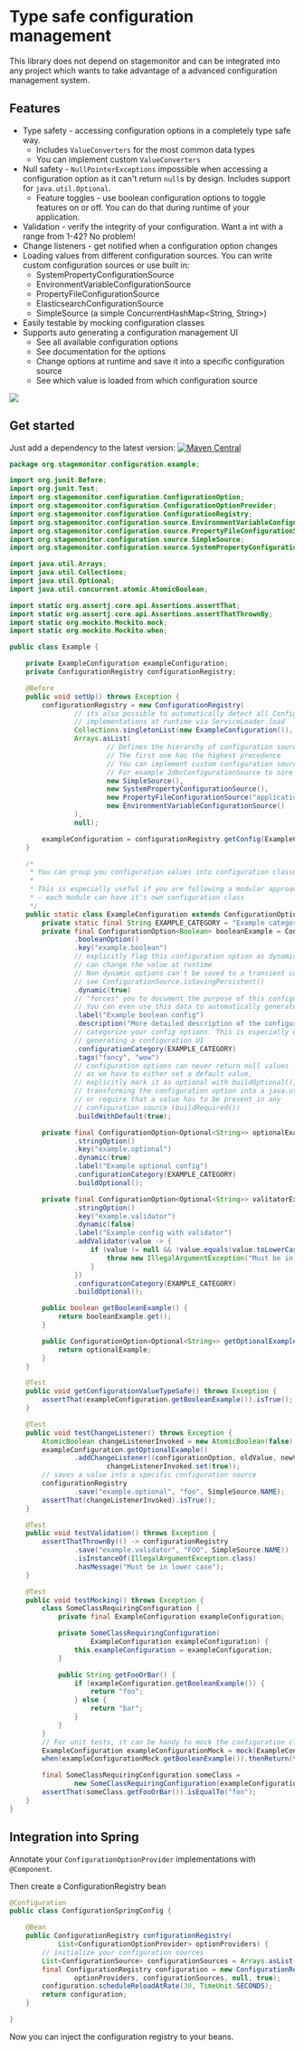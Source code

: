 # Type safe configuration management

This library does not depend on stagemonitor and can be integrated into any project which wants to take advantage of a advanced configuration management system.

## Features
 - Type safety - accessing configuration options in a completely type safe way.
   - Includes `ValueConverters` for the most common data types
   - You can implement custom `ValueConverters`
 - Null safety - `NullPointerExceptions` impossible when accessing a configuration option as it can't return `null`s by design. Includes support for `java.util.Optional`.
	- Feature toggles - use boolean configuration options to toggle features on or off. You can do that during runtime of your application.
 - Validation - verify the integrity of your configuration. Want a int with a range from 1-42? No problem!
 - Change listeners - get notified when a configuration option changes
 - Loading values from different configuration sources. You can write custom configuration sources or use built in:
   - SystemPropertyConfigurationSource 
   - EnvironmentVariableConfigurationSource 
   - PropertyFileConfigurationSource 
   - ElasticsearchConfigurationSource 
   - SimpleSource (a simple ConcurrentHashMap<String, String>)
 - Easily testable by mocking configuration classes
 - Supports auto generating a configuration management UI
   - See all available configuration options
   - See documentation for the options
   - Change options at runtime and save it into a specific configuration source
   - See which value is loaded from which configuration source
   

![](http://www.stagemonitor.org/images/widget-configuration-1d36641e.png)


## Get started

Just add a dependency to the latest version: [![Maven Central](https://maven-badges.herokuapp.com/maven-central/org.stagemonitor/stagemonitor-web-servlet/badge.svg)](https://maven-badges.herokuapp.com/maven-central/org.stagemonitor/stagemonitor-configuration) 


```java
package org.stagemonitor.configuration.example;

import org.junit.Before;
import org.junit.Test;
import org.stagemonitor.configuration.ConfigurationOption;
import org.stagemonitor.configuration.ConfigurationOptionProvider;
import org.stagemonitor.configuration.ConfigurationRegistry;
import org.stagemonitor.configuration.source.EnvironmentVariableConfigurationSource;
import org.stagemonitor.configuration.source.PropertyFileConfigurationSource;
import org.stagemonitor.configuration.source.SimpleSource;
import org.stagemonitor.configuration.source.SystemPropertyConfigurationSource;

import java.util.Arrays;
import java.util.Collections;
import java.util.Optional;
import java.util.concurrent.atomic.AtomicBoolean;

import static org.assertj.core.api.Assertions.assertThat;
import static org.assertj.core.api.Assertions.assertThatThrownBy;
import static org.mockito.Mockito.mock;
import static org.mockito.Mockito.when;

public class Example {

    private ExampleConfiguration exampleConfiguration;
    private ConfigurationRegistry configurationRegistry;

    @Before
    public void setUp() throws Exception {
        configurationRegistry = new ConfigurationRegistry(
                // its also possible to automatically detect all ConfigurationOptionProvider
                // implementations at runtime via ServiceLoader.load
                Collections.singletonList(new ExampleConfiguration()),
                Arrays.asList(
                        // Defines the hierarchy of configuration sources
                        // The first one has the highest precedence
                        // You can implement custom configuration sources
                        // For example JdbcConfigurationSource to sore config values in your DB
                        new SimpleSource(),
                        new SystemPropertyConfigurationSource(),
                        new PropertyFileConfigurationSource("application.properties"),
                        new EnvironmentVariableConfigurationSource()
                ),
                null);

        exampleConfiguration = configurationRegistry.getConfig(ExampleConfiguration.class);
    }

    /*
     * You can group you configuration values into configuration classes
     *
     * This is especially useful if you are following a modular approach  to application architecture
     * - each module can have it's own configuration class
     */
    public static class ExampleConfiguration extends ConfigurationOptionProvider {
        private static final String EXAMPLE_CATEGORY = "Example category";
        private final ConfigurationOption<Boolean> booleanExample = ConfigurationOption
                .booleanOption()
                .key("example.boolean")
                // explicitly flag this configuration option as dynamic which means we
                // can change the value at runtime
                // Non dynamic options can't be saved to a transient configuration source
                // see ConfigurationSource.isSavingPersistent()
                .dynamic(true)
                // "forces" you to document the purpose of this configuration option
                // You can even use this data to automatically generate a configuration UI
                .label("Example boolean config")
                .description("More detailed description of the configuration option")
                // categorize your config options. This is especially useful when
                // generating a configuration UI
                .configurationCategory(EXAMPLE_CATEGORY)
                .tags("fancy", "wow")
                // configuration options can never return null values
                // as we have to either set a default value,
                // explicitly mark it as optional with buildOptional(),
                // transforming the configuration option into a java.util.Optional
                // or require that a value has to be present in any
                // configuration source (buildRequired())
                .buildWithDefault(true);

        private final ConfigurationOption<Optional<String>> optionalExample = ConfigurationOption
                .stringOption()
                .key("example.optional")
                .dynamic(true)
                .label("Example optional config")
                .configurationCategory(EXAMPLE_CATEGORY)
                .buildOptional();

        private final ConfigurationOption<Optional<String>> valitatorExample = ConfigurationOption
                .stringOption()
                .key("example.validator")
                .dynamic(false)
                .label("Example config with validator")
                .addValidator(value -> {
                    if (value != null && !value.equals(value.toLowerCase())) {
                        throw new IllegalArgumentException("Must be in lower case");
                    }
                })
                .configurationCategory(EXAMPLE_CATEGORY)
                .buildOptional();

        public boolean getBooleanExample() {
            return booleanExample.get();
        }

        public ConfigurationOption<Optional<String>> getOptionalExample() {
            return optionalExample;
        }
    }

    @Test
    public void getConfigurationValueTypeSafe() throws Exception {
        assertThat(exampleConfiguration.getBooleanExample()).isTrue();
    }

    @Test
    public void testChangeListener() throws Exception {
        AtomicBoolean changeListenerInvoked = new AtomicBoolean(false);
        exampleConfiguration.getOptionalExample()
                .addChangeListener((configurationOption, oldValue, newValue) ->
                        changeListenerInvoked.set(true));
        // saves a value into a specific configuration source
        configurationRegistry
                .save("example.optional", "foo", SimpleSource.NAME);
        assertThat(changeListenerInvoked).isTrue();
    }

    @Test
    public void testValidation() throws Exception {
        assertThatThrownBy(() -> configurationRegistry
                .save("example.validator", "FOO", SimpleSource.NAME))
                .isInstanceOf(IllegalArgumentException.class)
                .hasMessage("Must be in lower case");
    }

    @Test
    public void testMocking() throws Exception {
        class SomeClassRequiringConfiguration {
            private final ExampleConfiguration exampleConfiguration;

            private SomeClassRequiringConfiguration(
                    ExampleConfiguration exampleConfiguration) {
                this.exampleConfiguration = exampleConfiguration;
            }

            public String getFooOrBar() {
                if (exampleConfiguration.getBooleanExample()) {
                    return "foo";
                } else {
                    return "bar";
                }
            }
        }
        // For unit tests, it can be handy to mock the configuration classes
        ExampleConfiguration exampleConfigurationMock = mock(ExampleConfiguration.class);
        when(exampleConfigurationMock.getBooleanExample()).thenReturn(true);

        final SomeClassRequiringConfiguration someClass =
                new SomeClassRequiringConfiguration(exampleConfigurationMock);
        assertThat(someClass.getFooOrBar()).isEqualTo("foo");
    }
}

```


## Integration into Spring

Annotate your `ConfigurationOptionProvider` implementations with `@Component`.

Then create a ConfigurationRegistry bean

```java
@Configuration
public class ConfigurationSpringConfig {

    @Bean
    public ConfigurationRegistry configurationRegistry(
            List<ConfigurationOptionProvider> optionProviders) {
        // initialize your configuration sources
        List<ConfigurationSource> configurationSources = Arrays.asList(); 
        final ConfigurationRegistry configuration = new ConfigurationRegistry(
                optionProviders, configurationSources, null, true);
        configuration.scheduleReloadAtRate(30, TimeUnit.SECONDS);
        return configuration;
    }

}
```

Now you can inject the configuration registry to your beans.


